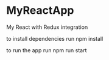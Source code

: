 # MyReactApp
My React with Redux integration

to install dependencies run
npm install

to run the app run
npm run start  


